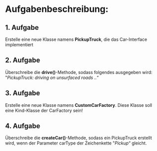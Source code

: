# Aufgabenbeschreibung: 
## 1. Aufgabe
Erstelle eine neue Klasse namens **PickupTruck**, die das Car-Interface implementiert 
## 2. Aufgabe
Überschreibe die **drive()**-Methode, sodass folgendes ausgegeben wird: "*PickupTruck: driving on unsurfaced roads ..*“ 
## 3. Aufgabe 
Erstelle eine neue Klasse namens **CustomCarFactory**. Diese Klasse soll eine Kind-Klasse der CarFactory sein!
## 4. Aufgabe 
Überschreibe die **createCar()**-Methode, sodass ein PickupTruck erstellt wird, wenn der Parameter carType der Zeichenkette "*Pickup*“ gleicht. 




